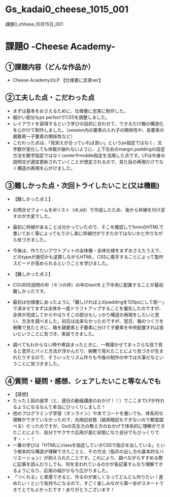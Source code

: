 # Gs_kadai0_cheese_1015_001
課題0_chhese_10月15日_001


# 課題0 -Cheese Academy-

## ①課題内容（どんな作品か）
- Cheese AcademyのLP 【仕様書に忠実ver】

## ②工夫した点・こだわった点
- まずは基本をおさえるために、仕様書に忠実に制作した。
- 細かい部分もpx perfectでCSSを調整しました。
- レイアウトを習得するという学びの目的に合わせて、できるだけ箱の構造化を心がけて制作しました。（session内の要素の入れ子の関係性や、各要素の親要素〜子要素の関係性など）
- こだわった点は、「見栄えが合っていれば良い」というpx指定ではなく、文字数が変化しても体裁が崩れないように、上下左右のmargin,paddingの設定方法を数字指定ではなくcenterやmiddle指定を活用した点です。LPは中身の説明文が適宜更新されていくことが想定されるので、見た目の再現だけでなく構造の再現を心がけました。


## ③難しかった点・次回トライしたいこと(又は機能)

- 【難しかった点１】
- お問合せフォームをdlリスト（dt,dd）で作成したため、後から枠線を付け足すのが大変でした。
- 最初に枠線があることは分かっていたので、そこを確認してformのHTMLで書いておく等によってもう少し楽に枠線付ができたのではないかと作りながら気づきました。
- 今後は、作りたいアウトプットの全体像・全体仕様をまずおさえたうえで、どのtypeが適切かも逆算しながらHTML、CSSに着手することによって製作スピードが高められるということを学びました。

- 【難しかった点２】
- COURSE説明の中（６つの枠）の中のtextを上下中央に配置することが最初難しかったです。
- 最初は仕様書にあったように「難しければ上のpaddingを120pxにして統一」で済ませてまずは全体を一度ドラフトアップすることを優先したのですが、全体が完成してからやはりそこの部分もしっかり構造の再現をしたいと思い、方法を調べました。初日は出来なかったのですが、翌日、箱のつくりを俯瞰で見たときに、箱を親要素と子要素に分けて子要素を中央配置すれば良いということに気づき、実装できました。
- 調べてもわからない時や煮詰まったときに、一晩寝かせてまっさらな目で見ると意外とパッと方法が浮かんだり、俯瞰で見れたことにより気づきが生まれたりするので、そういったリズム作りも今後の制作の中では大事だなということに気づきました。


## ④質問・疑問・感想、シェアしたいこと等なんでも
- 【感想】
- たった１回の座学（と、連日の動画講座のおかげ！！）でここまでLPが作れるようになるなんて本当にびっくりしました！
- 他のプログラミング学習（オンライン）や本でコードを書いても、体系的な理解ができていなかったので、丸暗記状態（結局暗記もできないので都度調べる）だったのですが、Gsの先生方の教え方のおかげで体系的に理解ができたことにより、自分でサクサク応用が進む状態になり自分でもびっくりです・・・！
- 一番の学びは「HTMLにclassを指定していきCSSで指示を出している」という根本的な構造が理解できたことと、その方法（指示の出し方の基本的なバリエーション）が抑えられたことです。これにより、調べながらすすめる際に記事を読んだりしても、何を言われているのかが各記事すんなり理解できるようになり、応用の幅がかなり広がりました。
- 「つくれる」と実感できると、作るのが楽しくなってどんどん作りたい！進めたい！という気持ちになるので、すごく楽しみながら第一歩がスタートできてとてもよかったです！ありがとうございます！

